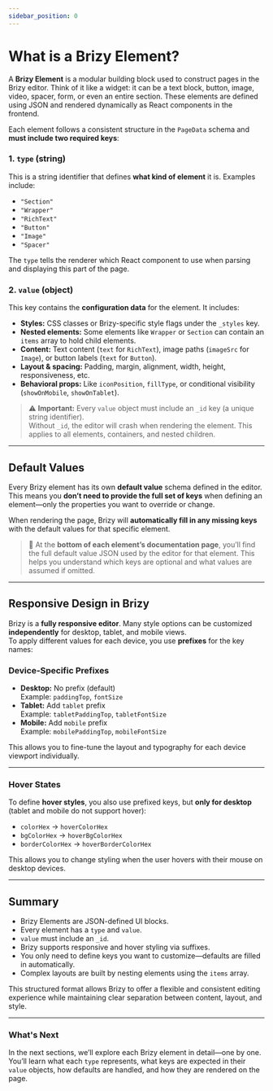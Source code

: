 ```yaml
---
sidebar_position: 0
---
```


# What is a Brizy Element?

A **Brizy Element** is a modular building block used to construct pages in the Brizy editor. Think of it like a widget: it can be a text block, button, image, video, spacer, form, or even an entire section. These elements are defined using JSON and rendered dynamically as React components in the frontend.

Each element follows a consistent structure in the `PageData` schema and **must include two required keys**:

### 1. `type` (string)

This is a string identifier that defines **what kind of element** it is. Examples include:

- `"Section"`
- `"Wrapper"`
- `"RichText"`
- `"Button"`
- `"Image"`
- `"Spacer"`

The `type` tells the renderer which React component to use when parsing and displaying this part of the page.

### 2. `value` (object)

This key contains the **configuration data** for the element. It includes:

- **Styles:** CSS classes or Brizy-specific style flags under the `_styles` key.
- **Nested elements:** Some elements like `Wrapper` or `Section` can contain an `items` array to hold child elements.
- **Content:** Text content (`text` for `RichText`), image paths (`imageSrc` for `Image`), or button labels (`text` for `Button`).
- **Layout & spacing:** Padding, margin, alignment, width, height, responsiveness, etc.
- **Behavioral props:** Like `iconPosition`, `fillType`, or conditional visibility (`showOnMobile`, `showOnTablet`).

> ⚠️ **Important:** Every `value` object must include an `_id` key (a unique string identifier).  
> Without `_id`, the editor will crash when rendering the element. This applies to all elements, containers, and nested children.

---

## Default Values

Every Brizy element has its own **default value** schema defined in the editor.  
This means you **don’t need to provide the full set of keys** when defining an element—only the properties you want to override or change.

When rendering the page, Brizy will **automatically fill in any missing keys** with the default values for that specific element.

> 📌 At the **bottom of each element’s documentation page**, you’ll find the full default value JSON used by the editor for that element. This helps you understand which keys are optional and what values are assumed if omitted.

---

## Responsive Design in Brizy

Brizy is a **fully responsive editor**. Many style options can be customized **independently** for desktop, tablet, and mobile views.  
To apply different values for each device, you use **prefixes** for the key names:

### Device-Specific Prefixes

- **Desktop:** No prefix (default)  
  Example: `paddingTop`, `fontSize`
- **Tablet:** Add `tablet` prefix  
  Example: `tabletPaddingTop`, `tabletFontSize`
- **Mobile:** Add `mobile` prefix  
  Example: `mobilePaddingTop`, `mobileFontSize`

This allows you to fine-tune the layout and typography for each device viewport individually.

---

### Hover States

To define **hover styles**, you also use prefixed keys, but **only for desktop** (tablet and mobile do not support hover):

- `colorHex` → `hoverColorHex`
- `bgColorHex` → `hoverBgColorHex`
- `borderColorHex` → `hoverBorderColorHex`

This allows you to change styling when the user hovers with their mouse on desktop devices.

---

## Summary

- Brizy Elements are JSON-defined UI blocks.
- Every element has a `type` and `value`.
- `value` must include an `_id`.
- Brizy supports responsive and hover styling via suffixes.
- You only need to define keys you want to customize—defaults are filled in automatically.
- Complex layouts are built by nesting elements using the `items` array.

This structured format allows Brizy to offer a flexible and consistent editing experience while maintaining clear separation between content, layout, and style.

---

### What's Next

In the next sections, we’ll explore each Brizy element in detail—one by one. You’ll learn what each `type` represents, what keys are expected in their `value` objects, how defaults are handled, and how they are rendered on the page.
